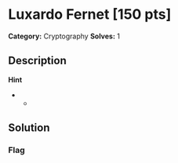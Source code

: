 # Luxardo Fernet [150 pts]

**Category:** Cryptography
**Solves:** 1

## Description
>

**Hint**
* -

## Solution

### Flag

